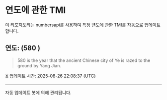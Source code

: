 
# 연도에 관한 TMI

이 리포지토리는 numbersapi를 사용하여 특정 년도에 관한 TMI를 자동으로 업데이트합니다.

## 연도: (580 )
> 580 is the year that the ancient Chinese city of Ye is razed to the ground by Yang Jian.

⏳ 업데이트 시간: 2025-08-26 22:08:37 (UTC)

---
자동 업데이트 봇에 의해 관리됩니다.
